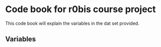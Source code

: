 Code book for r0bis course project
======================================================
This code book will explain the variables in the dat set provided.

Variables
------------------------------------------------------
